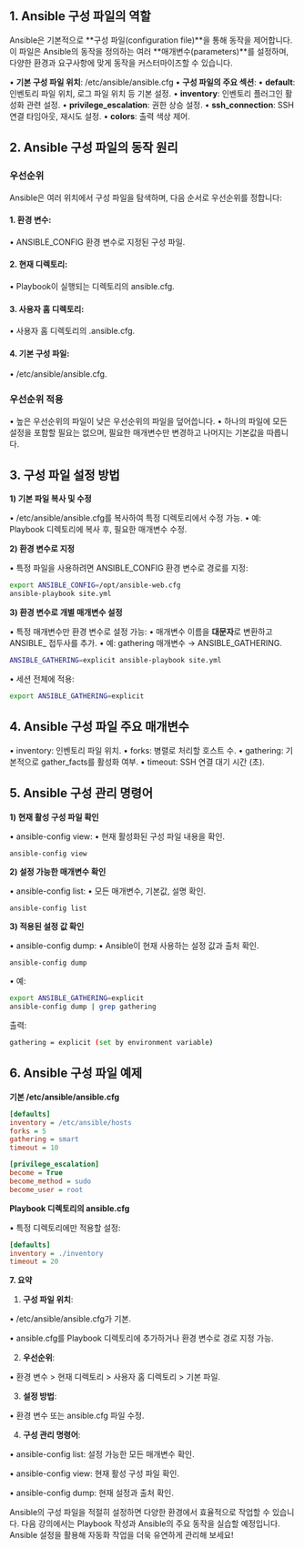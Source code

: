 
## **1. Ansible 구성 파일의 역할**

Ansible은 기본적으로 **구성 파일(configuration file)**을 통해 동작을 제어합니다. 이 파일은 Ansible의 동작을 정의하는 여러 **매개변수(parameters)**를 설정하며, 다양한 환경과 요구사항에 맞게 동작을 커스터마이즈할 수 있습니다.

• **기본 구성 파일 위치**: /etc/ansible/ansible.cfg
• **구성 파일의 주요 섹션**:
	• **default**: 인벤토리 파일 위치, 로그 파일 위치 등 기본 설정.
	• **inventory**: 인벤토리 플러그인 활성화 관련 설정.
	• **privilege_escalation**: 권한 상승 설정.
	• **ssh_connection**: SSH 연결 타임아웃, 재시도 설정.
	• **colors**: 출력 색상 제어.

  

## **2. Ansible 구성 파일의 동작 원리**

  

### **우선순위**

  

Ansible은 여러 위치에서 구성 파일을 탐색하며, 다음 순서로 우선순위를 정합니다:

#### 1. **환경 변수**:
• ANSIBLE_CONFIG 환경 변수로 지정된 구성 파일.

#### 2. **현재 디렉토리**:
• Playbook이 실행되는 디렉토리의 ansible.cfg.

#### 3. **사용자 홈 디렉토리**:
• 사용자 홈 디렉토리의 .ansible.cfg.

#### 4. **기본 구성 파일**:
• /etc/ansible/ansible.cfg.

### **우선순위 적용**

• 높은 우선순위의 파일이 낮은 우선순위의 파일을 덮어씁니다.
• 하나의 파일에 모든 설정을 포함할 필요는 없으며, 필요한 매개변수만 변경하고 나머지는 기본값을 따릅니다.

## **3. 구성 파일 설정 방법**


**1) 기본 파일 복사 및 수정**

• /etc/ansible/ansible.cfg를 복사하여 특정 디렉토리에서 수정 가능.
• 예: Playbook 디렉토리에 복사 후, 필요한 매개변수 수정.

  

**2) 환경 변수로 지정**

• 특정 파일을 사용하려면 ANSIBLE_CONFIG 환경 변수로 경로를 지정:
  

```bash
export ANSIBLE_CONFIG=/opt/ansible-web.cfg
ansible-playbook site.yml
```

**3) 환경 변수로 개별 매개변수 설정**

• 특정 매개변수만 환경 변수로 설정 가능:
• 매개변수 이름을 **대문자**로 변환하고 ANSIBLE_ 접두사를 추가.
• 예: gathering 매개변수 → ANSIBLE_GATHERING.
  
```bash
ANSIBLE_GATHERING=explicit ansible-playbook site.yml
```


• 세션 전체에 적용:

```bash
export ANSIBLE_GATHERING=explicit  
```


## **4. Ansible 구성 파일 주요 매개변수**

• inventory: 인벤토리 파일 위치.
• forks: 병렬로 처리할 호스트 수.
• gathering: 기본적으로 gather_facts를 활성화 여부.
• timeout: SSH 연결 대기 시간 (초).

## **5. Ansible 구성 관리 명령어**

**1) 현재 활성 구성 파일 확인**

• ansible-config view:
	• 현재 활성화된 구성 파일 내용을 확인.

```bash
ansible-config view
```

**2) 설정 가능한 매개변수 확인**

• ansible-config list:
	• 모든 매개변수, 기본값, 설명 확인.

```
ansible-config list
```


**3) 적용된 설정 값 확인**

• ansible-config dump:
	• Ansible이 현재 사용하는 설정 값과 출처 확인.

```
ansible-config dump
```

• 예:

```bash
export ANSIBLE_GATHERING=explicit
ansible-config dump | grep gathering
```

출력:

```bash
gathering = explicit (set by environment variable)
```


## **6. Ansible 구성 파일 예제**

  

**기본 /etc/ansible/ansible.cfg**

```ini
[defaults]
inventory = /etc/ansible/hosts
forks = 5
gathering = smart
timeout = 10

[privilege_escalation]
become = True
become_method = sudo
become_user = root
```


**Playbook 디렉토리의 ansible.cfg**

• 특정 디렉토리에만 적용할 설정:

```ini
[defaults]
inventory = ./inventory
timeout = 20
```


**7. 요약**

1. **구성 파일 위치**:

• /etc/ansible/ansible.cfg가 기본.

• ansible.cfg를 Playbook 디렉토리에 추가하거나 환경 변수로 경로 지정 가능.

2. **우선순위**:

• 환경 변수 > 현재 디렉토리 > 사용자 홈 디렉토리 > 기본 파일.

3. **설정 방법**:

• 환경 변수 또는 ansible.cfg 파일 수정.

4. **구성 관리 명령어**:

• ansible-config list: 설정 가능한 모든 매개변수 확인.

• ansible-config view: 현재 활성 구성 파일 확인.

• ansible-config dump: 현재 설정과 출처 확인.

  

Ansible의 구성 파일을 적절히 설정하면 다양한 환경에서 효율적으로 작업할 수 있습니다. 다음 강의에서는 Playbook 작성과 Ansible의 주요 동작을 실습할 예정입니다. Ansible 설정을 활용해 자동화 작업을 더욱 유연하게 관리해 보세요!